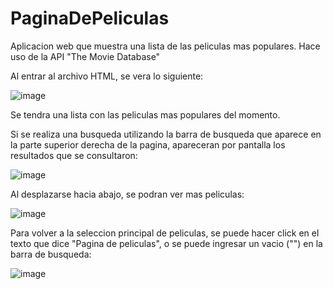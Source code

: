 # PaginaDePeliculas
Aplicacion web que muestra una lista de las peliculas mas populares. Hace uso de la API "The Movie Database"

Al entrar al archivo HTML, se vera lo siguiente:

![image](https://user-images.githubusercontent.com/107152796/219881511-5a2535ef-ad32-4fce-82fb-aef034d59bad.png)

Se tendra una lista con las peliculas mas populares del momento.

Si se realiza una busqueda utilizando la barra de busqueda que aparece en la parte superior derecha de la pagina, apareceran por pantalla
los resultados que se consultaron:

![image](https://user-images.githubusercontent.com/107152796/219881556-b5da6c7f-af1d-46c2-8283-1abf3abd0e00.png)

Al desplazarse hacia abajo, se podran ver mas peliculas:

![image](https://user-images.githubusercontent.com/107152796/219881592-8c869293-7b79-4c74-983e-0c3e992f0e3d.png)

Para volver a la seleccion principal de peliculas, se puede hacer click en el texto que dice "Pagina de peliculas", o se puede ingresar
un vacio ("") en la barra de busqueda:

![image](https://user-images.githubusercontent.com/107152796/219881635-2dc4ad25-fd37-4637-b309-4d6d31567477.png)
